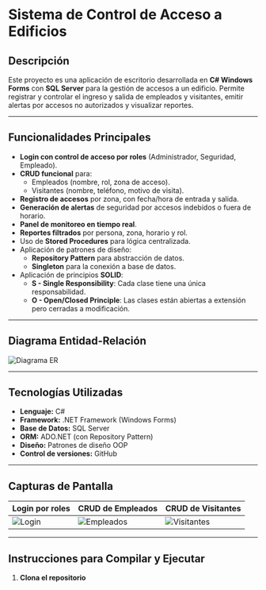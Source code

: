 # Sistema de Control de Acceso a Edificios

## Descripción

Este proyecto es una aplicación de escritorio desarrollada en **C# Windows Forms** con **SQL Server** para la gestión de accesos a un edificio. Permite registrar y controlar el ingreso y salida de empleados y visitantes, emitir alertas por accesos no autorizados y visualizar reportes.

---

## Funcionalidades Principales

- **Login con control de acceso por roles** (Administrador, Seguridad, Empleado).
- **CRUD funcional** para:
  - Empleados (nombre, rol, zona de acceso).
  - Visitantes (nombre, teléfono, motivo de visita).
- **Registro de accesos** por zona, con fecha/hora de entrada y salida.
- **Generación de alertas** de seguridad por accesos indebidos o fuera de horario.
- **Panel de monitoreo en tiempo real**.
- **Reportes filtrados** por persona, zona, horario y rol.
- Uso de **Stored Procedures** para lógica centralizada.
- Aplicación de patrones de diseño:
  - **Repository Pattern** para abstracción de datos.
  - **Singleton** para la conexión a base de datos.
- Aplicación de principios **SOLID**:
  - **S - Single Responsibility**: Cada clase tiene una única responsabilidad.
  - **O - Open/Closed Principle**: Las clases están abiertas a extensión pero cerradas a modificación.

---

## Diagrama Entidad-Relación

![Diagrama ER](Captura/DiagramaDeClases)

---

## Tecnologías Utilizadas

- **Lenguaje:** C#
- **Framework:** .NET Framework (Windows Forms)
- **Base de Datos:** SQL Server
- **ORM:** ADO.NET (con Repository Pattern)
- **Diseño:** Patrones de diseño OOP
- **Control de versiones:** GitHub

---

## Capturas de Pantalla

| Login por roles | CRUD de Empleados | CRUD de Visitantes |
|------------------|-------------------|---------------------|
| ![Login](Captura/Login.png) | ![Empleados](Captura/Empleados.png) | ![Visitantes](Captura/Visitantes.png) |

---

## Instrucciones para Compilar y Ejecutar

1. **Clona el repositorio**
   
